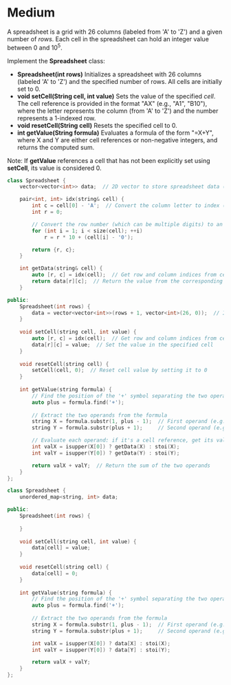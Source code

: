 # Medium

A spreadsheet is a grid with 26 columns (labeled from 'A' to 'Z') and a given number of $rows$. Each cell in the spreadsheet can hold an integer value between $0$ and $10^5$.

Implement the __Spreadsheet__ class:

- __Spreadsheet(int rows)__ Initializes a spreadsheet with 26 columns (labeled 'A' to 'Z') and the specified number of rows. All cells are initially set to 0.
- __void setCell(String cell, int value)__ Sets the value of the specified $cell$. The cell reference is provided in the format "AX" (e.g., "A1", "B10"), where the letter represents the column (from 'A' to 'Z') and the number represents a 1-indexed row.
- __void resetCell(String cell)__ Resets the specified cell to 0.
- __int getValue(String formula)__ Evaluates a formula of the form "=X+Y", where X and Y are either cell references or non-negative integers, and returns the computed sum.

Note: If __getValue__ references a cell that has not been explicitly set using __setCell__, its value is considered 0.

```cpp
class Spreadsheet {
    vector<vector<int>> data;  // 2D vector to store spreadsheet data (rows x columns)

    pair<int, int> idx(string& cell) {
        int c = cell[0] - 'A';  // Convert the column letter to index (e.g., 'A' -> 0, 'B' -> 1, ...)
        int r = 0;

        // Convert the row number (which can be multiple digits) to an integer.
        for (int i = 1; i < size(cell); ++i)
            r = r * 10 + (cell[i] - '0');

        return {r, c};
    }

    int getData(string& cell) {
        auto [r, c] = idx(cell);  // Get row and column indices from cell reference
        return data[r][c];  // Return the value from the corresponding cell
    }

public:
    Spreadsheet(int rows) {
        data = vector<vector<int>>(rows + 1, vector<int>(26, 0));  // Initialize a grid of rows x 26 columns (default value: 0)
    }
    
    void setCell(string cell, int value) {
        auto [r, c] = idx(cell);  // Get row and column indices from cell reference
        data[r][c] = value;  // Set the value in the specified cell
    }
    
    void resetCell(string cell) {
        setCell(cell, 0);  // Reset cell value by setting it to 0
    }
    
    int getValue(string formula) {
        // Find the position of the '+' symbol separating the two operands in the formula
        auto plus = formula.find('+');
        
        // Extract the two operands from the formula
        string X = formula.substr(1, plus - 1);  // First operand (e.g., "A1")
        string Y = formula.substr(plus + 1);     // Second operand (e.g., "B2")

        // Evaluate each operand: if it's a cell reference, get its value; otherwise, convert it to an integer.
        int valX = isupper(X[0]) ? getData(X) : stoi(X);
        int valY = isupper(Y[0]) ? getData(Y) : stoi(Y);

        return valX + valY;  // Return the sum of the two operands
    }
};
```

```cpp
class Spreadsheet {
    unordered_map<string, int> data;

public:
    Spreadsheet(int rows) {
        
    }
    
    void setCell(string cell, int value) {
        data[cell] = value;
    }
    
    void resetCell(string cell) {
        data[cell] = 0;
    }
    
    int getValue(string formula) {
        // Find the position of the '+' symbol separating the two operands in the formula
        auto plus = formula.find('+');
        
        // Extract the two operands from the formula
        string X = formula.substr(1, plus - 1);  // First operand (e.g., "A1")
        string Y = formula.substr(plus + 1);     // Second operand (e.g., "B2")

        int valX = isupper(X[0]) ? data[X] : stoi(X);
        int valY = isupper(Y[0]) ? data[Y] : stoi(Y);

        return valX + valY;
    }
};
```

